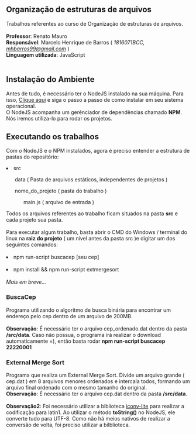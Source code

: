 ## Organização de estruturas de arquivos
Trabalhos referentes ao curso de Organização de estruturas de arquivos.<br><br>
<strong>Professor</strong>: Renato Mauro<br>
<strong>Responsável</strong>: Marcelo Henrique de Barros (<i> 1816071BCC, mhbarros99@gmail.com </i>)<br>
<strong>Linguagem utilizada</strong>: JavaScript<br><br>

## Instalação do Ambiente
Antes de tudo, é necessário ter o NodeJS instalado na sua máquina. Para isso, <a href="https://nodejs.org/en/download/">Clique aqui</a> e siga o passo a passo de como instalar em seu sistema operacional.<br>
O NodeJS acompanha um gerênciador de dependências chamado <strong>NPM</strong>. Nós iremos utiliza-lo para rodar os projetos.
## Executando os trabalhos
Com o NodeJS e o NPM instalados, agora é preciso entender a estrutura de pastas do repositório:<br>
<li>src</li>
<ul>data ( Pasta de arquivos estáticos, independentes de projetos )</ul>
<ul>
nome_do_projeto ( pasta do trabalho )
<ul>main.js ( arquivo de entrada )</ul>
</ul>
Todos os arquivos referentes ao trabalho ficam situados na pasta <strong>src</strong> e cada projeto sua pasta.<br><br>
Para executar algum trabalho, basta abrir o CMD do Windows / terminal do linux na <strong>raiz do projeto</strong> ( um nível antes da pasta src )e digitar um dos seguintes comandos:<br><br>
<li>npm run-script buscacep [seu cep]</li><br>
<li>npm install && npm run-script extmergesort</li><br>
<i>Mais em breve...</i><br>

### BuscaCep
Programa utilizando o algoritmo de busca binária para encontrar um endereço pelo cep dentro de um arquivo de 200MB.<br><br>
<b>Observação</b>: É necessário ter o arquivo cep_ordenado.dat dentro da pasta <strong>/src/data</strong>. Caso não possua, o programa irá realizar o download automaticamente =), então basta rodar <strong>npm run-script buscacep 22220001</strong> 

### External Merge Sort
Programa que realiza um External Merge Sort. Divide um arquivo grande ( cep.dat ) em 8 arquivos menores ordenados e intercala todos, formando um arquivo final ordenado com o mesmo tamanho do original.<br>
<b>Observação</b>: É necessário ter o arquivo cep.dat dentro da pasta <strong>/src/data</strong>.<br><br>
<b>Observação2</b>: Foi necessário utilizar a biblioteca [iconv-lite](https://www.npmjs.com/package/iconv-lite)  para realizar a codificação para latin1. Ao utilizar o método <strong>toString()</strong> no NodeJS, ele converte tudo para UTF-8. Como não há meios nativos de realizar a conversão de volta, foi preciso utilizar a bilblioteca.


